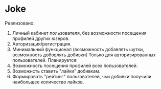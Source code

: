 # Joke
Реализовано:
1) Личный кабинет пользователя, без возможности посещения профилей других юзеров.
2) Авторизация/регистрация. 
3) Минимальный функционал (возможность добавлять шутки, возможность добовлять добивки) Только для авторизированных пользователей. 
Планируется:
1) Возможность посещения профилей всех пользователей.
2) Возможнсть ставить "лайки" добивкам. 
3) Формировать "рейтинг" пользователей, чьи добивки получили наибольшее количество лайков. 
